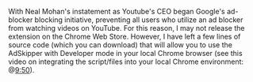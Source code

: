 With Neal Mohan's instatement as Youtube's CEO began Google's ad-blocker blocking initiative, preventing all users who utilize an ad blocker from watching videos on YouTube. For this reason, I may not release the extension on the Chrome Web Store. However, I have left a few lines of source code (which you can download) that will allow you to use the AdSkipper with Developer mode in your local Chrome browser (see this video on integrating the script/files into your local Chrome environment: @[9:50](https://youtu.be/B8Ihv3xsWYs?si=ePnB4iZuOJ5LISy6&t=593)).


